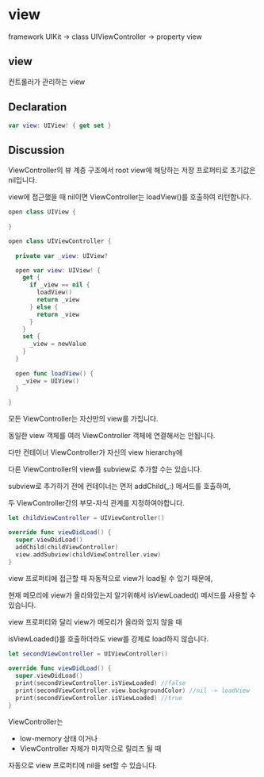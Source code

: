 # view

framework UIKit → class UIViewController → property view

## view

컨트롤러가 관리하는 view

## Declaration

```swift
var view: UIView! { get set }
```

## Discussion

ViewController의 뷰 계층 구조에서 root view에 해당하는 저장 프로퍼티로 초기값은 nil입니다.

view에 접근했을 때 nil이면 ViewController는 loadView()를 호출하여 리턴합니다.

```swift
open class UIView {
  
}

open class UIViewController {
  
  private var _view: UIView?

  open var view: UIView! {
    get {
      if _view == nil {
        loadView()
        return _view
      } else {
        return _view
      }
    }
    set {
      _view = newValue
    }
  }
  
  open func loadView() {
    _view = UIView()
  }

}
```

모든 ViewController는 자신만의 view를 가집니다.

동일한 view 객체를 여러 ViewController 객체에 연결해서는 안됩니다.

다만 컨테이너 ViewController가 자신의 view hierarchy에 

다른 ViewController의 view를 subview로 추가할 수는 있습니다.

subview로 추가하기 전에 컨테이너는 먼저 addChild(_:) 메서드를 호출하여,

두 ViewController간의 부모-자식 관계를 지정하여야합니다.

```swift
let childViewController = UIViewController()

override func viewDidLoad() {
  super.viewDidLoad()
  addChild(childViewController)
  view.addSubview(childViewController.view)
}
```

view 프로퍼티에 접근할 때 자동적으로 view가 load될 수 있기 때문에,

현재 메모리에 view가 올라와있는지 알기위해서 isViewLoaded() 메서드를 사용할 수 있습니다.

view 프로퍼티와 달리 view가 메모리가 올라와 있지 않을 때

isViewLoaded()를 호출하더라도 view를 강제로 load하지 않습니다.

```swift
let secondViewController = UIViewController()
  
override func viewDidLoad() {
  super.viewDidLoad()
  print(secondViewController.isViewLoaded) //false
  print(secondViewController.view.backgroundColor) //nil -> loadView
  print(secondViewController.isViewLoaded) //true
}
```

ViewController는 

- low-memory 상태 이거나
- ViewController 자체가 마지막으로 릴리즈 될 때

자동으로 view 프로퍼티에 nil을 set할 수 있습니다.